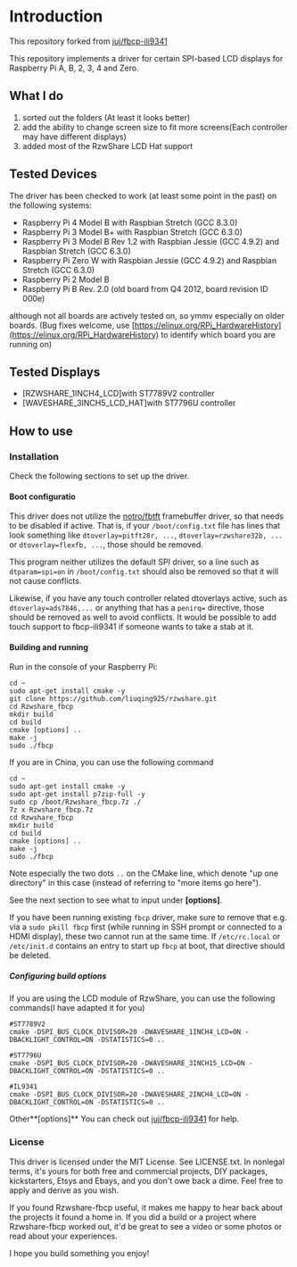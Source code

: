 # Introduction
This repository forked from  [juj/fbcp-ili9341](https://github.com/juj/fbcp-ili9341)

This repository implements a driver for certain SPI-based LCD displays for Raspberry Pi A, B, 2, 3, 4 and Zero.

## What I do
1. sorted out the folders (At least it looks better)
2. add the ability to change screen size to fit more screens(Each controller may have different displays)
3. added most of the RzwShare LCD Hat support
## Tested Devices
The driver has been checked to work (at least some point in the past) on the following systems:
* Raspberry Pi 4 Model B with Raspbian Stretch (GCC 8.3.0)
* Raspberry Pi 3 Model B+ with Raspbian Stretch (GCC 6.3.0)
* Raspberry Pi 3 Model B Rev 1.2 with Raspbian Jessie (GCC 4.9.2) and Raspbian Stretch (GCC 6.3.0)
* Raspberry Pi Zero W with Raspbian Jessie (GCC 4.9.2) and Raspbian Stretch (GCC 6.3.0)
* Raspberry Pi 2 Model B
* Raspberry Pi B Rev. 2.0 (old board from Q4 2012, board revision ID 000e)

although not all boards are actively tested on, so ymmv especially on older boards. (Bug fixes welcome, use [https://elinux.org/RPi_HardwareHistory](https://elinux.org/RPi_HardwareHistory) to identify which board you are running on)

## Tested Displays
* [RZWSHARE_1INCH4_LCD]with ST7789V2 controller
* [WAVESHARE_3INCH5_LCD_HAT]with ST7796U controller

## How to use
### Installation
Check the following sections to set up the driver.
#### Boot configuratio
This driver does not utilize the [notro/fbtft](https://github.com/notro/fbtft) framebuffer driver, so that needs to be disabled if active. That is, if your `/boot/config.txt` file has lines that look something like `dtoverlay=pitft28r, ...`, `dtoverlay=rzwshare32b, ...` or `dtoverlay=flexfb, ...`, those should be removed.

This program neither utilizes the default SPI driver, so a line such as `dtparam=spi=on` in `/boot/config.txt` should also be removed so that it will not cause conflicts.

Likewise, if you have any touch controller related dtoverlays active, such as `dtoverlay=ads7846,...` or anything that has a `penirq=` directive, those should be removed as well to avoid conflicts. It would be possible to add touch support to fbcp-ili9341 if someone wants to take a stab at it.


#### Building and running
Run in the console of your Raspberry Pi:
```
cd ~
sudo apt-get install cmake -y
git clone https://github.com/liuqing925/rzwshare.git
cd Rzwshare_fbcp
mkdir build
cd build 
cmake [options] ..
make -j
sudo ./fbcp
```
If you are in China, you can use the following command
```
cd ~
sudo apt-get install cmake -y
sudo apt-get install p7zip-full -y
sudo cp /boot/Rzwshare_fbcp.7z ./
7z x Rzwshare_fbcp.7z
cd Rzwshare_fbcp
mkdir build
cd build
cmake [options] ..
make -j
sudo ./fbcp
```
Note especially the two dots `..` on the CMake line, which denote "up one directory" in this case (instead of referring to "more items go here").

See the next section to see what to input under **[options]**.

If you have been running existing `fbcp` driver, make sure to remove that e.g. via a `sudo pkill fbcp` first (while running in SSH prompt or connected to a HDMI display), these two cannot run at the same time. If `/etc/rc.local` or `/etc/init.d` contains an entry to start up `fbcp` at boot, that directive should be deleted.

##### Configuring build options
If you are using the LCD module of RzwShare, you can use the following commands(I have adapted it for you)
```
#ST7789V2
cmake -DSPI_BUS_CLOCK_DIVISOR=20 -DWAVESHARE_1INCH4_LCD=ON -DBACKLIGHT_CONTROL=ON -DSTATISTICS=0 ..

#ST7796U
cmake -DSPI_BUS_CLOCK_DIVISOR=20 -DWAVESHARE_3INCH15_LCD=ON -DBACKLIGHT_CONTROL=ON -DSTATISTICS=0 ..

#IL9341
cmake -DSPI_BUS_CLOCK_DIVISOR=20 -DWAVESHARE_2INCH4_LCD=ON -DBACKLIGHT_CONTROL=ON -DSTATISTICS=0 ..
```
Other**[options]** You can check out [juj/fbcp-ili9341](https://github.com/juj/fbcp-ili9341) for help.
### License

This driver is licensed under the MIT License. See LICENSE.txt. In nonlegal terms, it's yours for both free and commercial projects, DIY packages, kickstarters, Etsys and Ebays, and you don't owe back a dime. Feel free to apply and derive as you wish.

If you found Rzwshare-fbcp useful, it makes me happy to hear back about the projects it found a home in. If you did a build or a project where Rzwshare-fbcp worked out, it'd be great to see a video or some photos or read about your experiences.

I hope you build something you enjoy!

